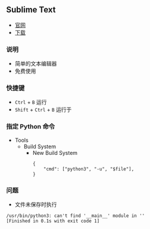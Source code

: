 ## Sublime Text

- [官网](https://www.sublimetext.com)
- [下载](https://www.sublimetext.com/3)

### 说明

- 简单的文本编辑器
- 免费使用

### 快捷键

- `Ctrl` + `B` 运行
- `Shift` + `Ctrl` + `B` 运行于

### 指定 Python 命令

- Tools
    - Build System
        - New Build System
            ```
            {
                "cmd": ["python3", "-u", "$file"],
            }
            ```

### 问题

- 文件未保存时执行

```
/usr/bin/python3: can't find '__main__' module in ''
[Finished in 0.1s with exit code 1]
```

